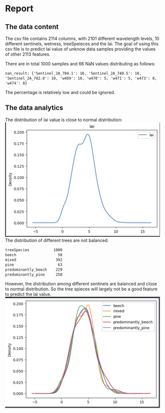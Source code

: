 # Report

## The data content

The csv file contains 2114 columns, with 2101 different wavelength levels, 10 different sentinels, wetness, treeSpeieces and the lai. The goal of using this csv file is to predict lai value of unknow data samples providing the values of other 2113 features.

There are in total 1000 samples and 66 NaN values distributing as follows:

```
nan_result: {'Sentinel_2A_704.1': 10, 'Sentinel_2A_740.5': 10, 'Sentinel_2A_782.8': 10, 'w469': 10, 'w470': 5, 'w471': 5, 'w473': 8, 'w474': 8}
```

The percentage is relatively low and could be ignored.

## The data analytics

The distribution of lai value is close to normal distribution:
![lai](./lai_visualize.png)
The distribution of different trees are not balanced:

```
treeSpecies           1000
beech                   58
mixed                  392
pine                    63
predominantly_beech    229
predominantly_pine     258
```

However, the distribution among different sentinels are balanced and close to normal distribution. So the tree spieces will largely not be a good feature to predict the lai value.
![spieces](./spieces.png)
